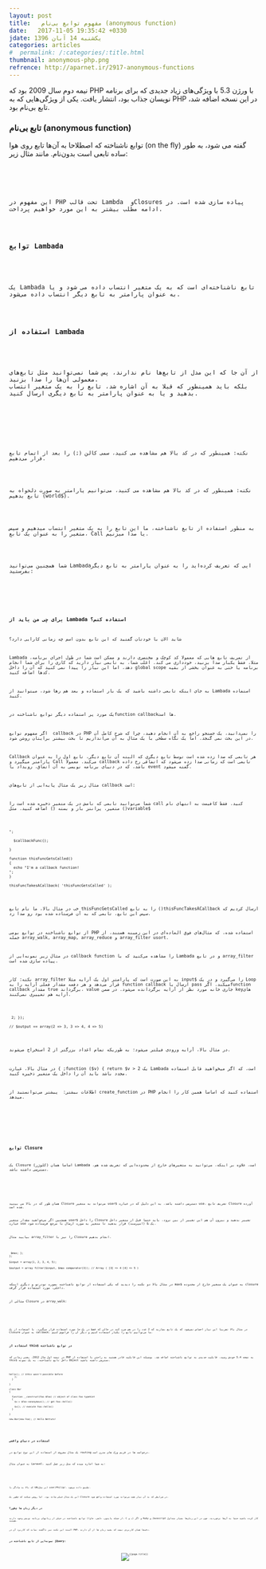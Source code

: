 ```yaml
---
layout: post
title:   مفهوم توابع بی‌نام (anonymous function)
date:   2017-11-05 19:35:42 +0330
jdate: یکشنبه 14 آبان 1396
categories: articles
#  permalink: /:categories/:title.html
thumbnail: anonymous-php.png
refrence: http://aparnet.ir/2917-anonymous-functions
---
```

<p>
نیمه دوم سال 2009 بود که PHP با ورژن 5.3 با ویژگی‌های زیاد جدیدی که برای برنامه نویسان جذاب بود، انتشار یافت. یکی از ویژگی‌هایی که به PHP در این نسخه اضافه شد، تابع بی‌نام بود.
</p>


<h3 >تابع بی‌نام (anonymous function)</h3>

<p>
توابع ناشناخته که اصطلاحا به آن‌ها تابع روی هوا (on the fly) گفته می شود، به طور ساده تابعی است بدون‌نام. مانند مثال زیر:
</p>


<pre><code class="language-php  line-numbers"><?php
// Anonymous function

function () {
  return "Hello world";
}
</code></pre>


<p>
این مفهوم در PHP تحت قالب Lambda  وClosures پیاده سازی شده است. در ادامه مطلب بیشتر به این مورد خواهیم پرداخت.
</p>

<h3>توابع Lambada</h3>

<p>
یک Lambada تابع ناشناخته‌ای است که به یک متغیر انتساب داده می شود و یا به عنوان پارامتر به تابع دیگر انتساب داده می‌شود.
</p>


<h3>استفاده از Lambada</h3>

<p>
از آن جا که این مدل از تابع‌ها نام ندارند، پس شما نمی‌توانید مثل تابع‌های معمولی آن‌ها را صدا بزنید.
بلکه باید همینطور که قبلا به آن اشاره شد، تابع را به یک متغیر انتساب بدهید و یا به عنوان پارامتر به تابع دیگری ارسال کنید.
</p>

<pre><code class="language-php  line-numbers"><?php
// Anonymous function

// assigned to variable
$greeting = function ($world = '') {
  return "Hello". $world;
};

// Call function
echo $greeting('world');

// Returns "Hello world"
</code></pre>

<p>
نکته: همینطور که در کد بالا هم مشاهده می کنید، سمی کالن (;) را بعد از اتمام تابع قرار می‌دهیم.
</p>

<p>
نکته: همینطور که در کد بالا هم مشاهده می کنید، می‌توانیم پارامتر به صورت دلخواه به تابع بدهیم (world$).
</p>

<p>
به منظور استفاده از تابع ناشناخته، ما این تابع را به یک متغیر انتساب میدهیم و سپس متغیر را به عنوان یک تابع، Call یا صدا میزنیم.
</p>

<p>
شما همچنین می‌توانید Lambadaایی که تعریف کرده‌اید را به عنوان پارامتر به تابع دیگر بفرستید:
</p>

<pre><code class="language-php  line-numbers"><?php
// Pass Lambda to function

function shout ($message) {
  echo $message();
}


// Call function
shout(function() {
  return "Hello world";
});
</code></pre>


<h3>برای چی من باید از Lambada استفاده کنم؟</h3>
<p>شاید الان با خودتان گفتید که این تابع بدون اسم چه زمانی کارایی دارد؟</p>
<p>Lambada از تعریف تابع هایی که معمولا کد کوچک و مختصری دارند و ممکن است شما در طول اجرای برنامه، مثلا، فقط یکبار صدا بزنید، خودداری می کند. اغلب شما، به تابعی نیاز دارید که کاری را برای شما انجام دهد، اما این نیاز را پیدا نمی کنید که آن را داخل global scope برنامه یا حتی به عنوان بخشی از بقیه کدها اضافه کنید.</p>
<p>به جای اینکه تابعی داشته باشید که یک بار استفاده و بعد هم رها شود، میتوانید از Lambada استفاده کنید.</p>
<p>یک مورد پر استفاده دیگر توابع ناشناخته درfunction callbackها است.</p>
<p>اگر مفهوم توابع  callback در PHP را نمی‌دانید، یک جستجو راجع به آن انجام دهید، چرا که شرح کامل آن در این بحث نمی گنجد. اما یک نگاه سطحی با یک مثال به آن می‌اندازیم تا بحث بیشتر برایتان روشن شود.</p>
<p>Callback هر تابعی که صدا زده شده است توسط تابع دیگری که البته آن تابع دیگر، تابع اول را به عنوان پارامتر میگیرد و Call می‌کند. معمولا callback تابعی است که زمانی صدا زده می‌شود که اتفاقی رخ داده باشد، که در دنیای برنامه نویسی به آن اتفاق، رویداد یا event گفته میشود.</p>
<p>مثال زیر یک مثال پایه‌ایی از تابع‌های callback است:</p>
<p>شما می‌توانید تابعی که نامش در یک متغیر ذخیره شده است را call کنید. فقط کافیست به انتهای نام متغیر، پرانتز باز و بسته () اضافه کنید. مثل <span class="en-words">()variable$</span></p>

<pre><code class="language-php  line-numbers"><?php
function thisFuncTakesACallback($callbackFunc)
{

  echo "I'm going to call $callbackFunc!<br />";

  $callbackFunc();

}

function thisFuncGetsCalled()
{
  echo "I'm a callback function!<br />";
}

thisFuncTakesACallback( 'thisFuncGetsCalled' );
</code></pre>

<p>خب در مثال بالا، ما نام تابع <span class="en-words">thisFuncGetsCalled</span> را به تابع <span class="en-words">()thisFuncTakesACallback</span> ارسال کردیم که سپس این تابع، تابعی که به آن فرستاده شده بود رو صدا زد.</p>
<p>از توابع ناشناخته در توابع بومی PHP استفاده شده، که مثال‌های فوق العاده‌ای در این زمینه هستند، از جمله <span class="en-words">array_walk</span>, <span class="en-words">array_map</span>, <span class="en-words">array_reduce</span> و <span class="en-words">array_filter usort</span>.</p>
<p>در مثال زیر نمونه‌ایی از callback function را مشاهده می‌کنید که با Lambada و در تابع <span class="en-words">array_filter</span> پیاده سازی شده است.</p>
<p>نکته: کار <span class="en-words">array_filter</span> به این صورت است که پارامتر اول یک آرایه مثلا <span class="en-words">input$</span> را می‌گیرد و در یک Loop قرار می‌دهد و هر دفعه مقدار فعلی آرایه را به function callback ارسال یا pass میکند. اگرfunction callback مقدار <span class="en-words">true</span> برگرداند، value جاری خانه مورد نظر از آرایه برگردانده می‌شود. در ضمن keyهای آرایه هم تغییری نمی‌کنند.</p>

<pre><code class="language-php  line-numbers"><?php
$input = array(1, 2, 3, 4, 5);

$output = array_filter($input, function ($v) { return $v > 2; });

// $output == array(2 => 3, 3 => 4, 4 => 5)
</code></pre>
<p>در مثال بالا، آرایه ورودی فیلتر می‌شود؛ به طوریکه تمام اعداد بزرگتر از 2 استخراج می‌شوند.</p>
<p>در مثال بالا، عبارت <span class="en-words">{ ;function ($v) { return $v &gt; 2</span> یک Lambada است، که اگر میخواهید قابل استفاده مجدد باشد باید آن را داخل یک متغیر ذخیره کنید.</p>
<p>اطلاعات بیشتر:  پیشتر می‌توانستید از <span class="en-words">create_function</span> در PHP استفاده کنید که اساسا همین کار را انجام میدهد.</p>

<pre><code class="language-php  line-numbers"><?php
// Use create_function

$greeting = create_function('', 'echo "Hello World!";');



// Call function
$greeting();
</code></pre>

<p></p>
<h3>توابع Closure</h3>
<p>یک Closure (کلوژر) اساسا همان Lambada است، علاوه بر اینکه، می‌توانید به متغیرهای خارج از محدوده‌ایی که تعریف شده هم، دسترسی داشته باشد.</p>

<pre><code class="language-php  line-numbers"><?php
// Create a user

$user = "Philip";

// Create a Closure

$greeting = function() use ($user) {

  echo "Hello $user";

};

// Greet the user
$greeting(); // Returns "Hello Philip"
</code></pre>
<p>همان طور که در بالا می بینید Closure می‌تواند به متغیر <span class="en-words">user$</span> دسترسی داشته باشد، به این دلیل که در عبارت <span class="en-words">use</span>، تعریف تابع Closure آورده شده است.</p>
<p>همچنین اگر می‌خواهید مقدار متغیر <span class="en-words">user$</span> را داخل Closure تغییر بدهید و بیرون آن هم این تغییر از بین نرود، باید حتما قبل از متغیر داخل عبارت <span class="en-words">use</span> یک <span class="en-words">&amp;</span> (امپرسند) قرار بدهید تا متغیر به صورت ارسال با مرجع فرستاده شود.</p>
<p>بیایید مثال array_filter را نیز با Closure انجام بدهیم.</p>

<pre><code class="language-php  line-numbers"><?php
$max_comparator = function ($max)
{
  return function ($v) use ($max) { return $v > $max; };
};

$input = array(1, 2, 3, 4, 5);

$output = array_filter($input, $max_comparator(3)); // Array ( [3] => 4 [4] => 5 )
</code></pre>
<p>در مثال بالا دو نکته را دیدید که یکی استفاده از توابع ناشناخته بصورت تودرتو و دیگری اینکه max$ به عنوان یک متغیر خارج از محدوده closure داخلی، مورد استفاده قرار گرفت.</p>
<p>مثالی از Closure در array_walk:</p>

<pre><code class="language-php  line-numbers"><?php
// Set a multiplier

$multiplier = 3;

// Create a list of numbers
$numbers = array(1,2,3,4);

// Use array_walk to iterate

// through the list and multiply

array_walk($numbers, function($number) use($multiplier) {

  echo $number * $multiplier;

});
</code></pre>
<p>در مثال بالا تقریبا این نیاز احساس نمی‌شود که یک تابع بسازید که 2 عدد را در هم ضرب کند در حالی که فقط در یک جا مورد استفاده قرار میگیرد. با استفاده از یک Closure به عنوان callback، ما می‌توانیم تابع را یکبار استفاده کنیم و دیگر آن را فراموش کنیم.</p>
<h3>استفاده از this$ در توابع ناشناخته</h3>
<p>در نیمه اول سال 2012، یعنی زمانی که PHP به نسخه 5.4 خودش رسید، قابلیت جدیدی به توابع ناشناخته اضافه شد. بوسیله این قابلیت قادر هستید به راحتی با استفاده از this$ داخل تابع ناشناخته، به یک نمونه Object دسترسی داشته باشید.</p>

<pre><code class="language-php  line-numbers"><?php
class Foo
{

  function hello() {
    echo 'Hello Nettuts!';
  }

  function anonymous()
  {
    return function() {
      $this->hello(); // $this wasn't possible before
    };
  }

}

class Bar
{

  function __construct(Foo $Foo) // object of class Foo typehint
  {
    $x = $Foo->anonymous(); // get Foo::hello()

    $x(); // execute Foo::hello()
  }

}

new Bar(new Foo); // Hello Nettuts!
</code></pre>
<p></p>
<h3>استفاده در دنیای واقعی</h3>
<p>یک مثال معروف از استفاده از این نوع توابع در routing درخواست ها در فریم ورک های مدرن است.</p>
<p>به عنوان مثال Laravel، به شما اجازه میده که مثل زیر عمل کنید:</p>

<pre><code class="language-php  line-numbers"><?php
Route::get('user/(:any)', function($name) {
  return "Hello " . $name;
});
</code></pre>
<p>کد بالا به سادگی با URLایی مثل <span class="en-words">user/Philip/</span>، تطبیق داده می‌شود.</p>
<p>این یک مثال خیلی ساده بود، اما روشن میکند که چطور یک Closure در شرایطی که به آن نیاز هست می‌تواند مورد استفاده واقع شود.</p>
<h3>در دیگر زبان ها چطور؟</h3>
<p>توابع ناشناخته در خیلی از زبانهای برنامه نویسی وجود دارند (از جمله پایتون، دلفی، جاوا، C و …) و اگر Ruby و Javascript کار کرده باشید حتما به آن‌ها برخوردید، چون در این زبان‌ها بسیار متداول هستند.</p>
<p>البته این نکته نیز ناگفته نماند که کاربرد آن در PHP، دقیقا همان کاربردی نیست که بقیه زبان ها از آن دارند.</p>
<h3>نمونه‌ایی از تابع ناشناخته در jQuery:</h3>

<div align="center">
<img src="/images/post/jquery-callback.jpg" alt="{{page.title}}" />
</div>